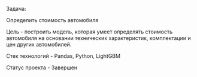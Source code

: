 Задача:

Определить стоимость автомобиля

Цель - построить модель, которая умеет определять стоимость автомобиля на основании технических характеристик, комплектации и цен других автомобилей.

Стек технологий - Pandas, Python, LightGBM

Статус проекта - Завершен

